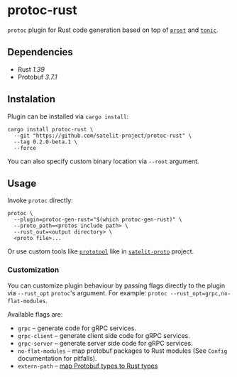 # protoc-rust

`protoc` plugin for Rust code generation based on top of
[`prost`](https://github.com/danburkert/prost) and
[`tonic`](https://github.com/hyperium/tonic).

## Dependencies

- Rust _1.39_
- Protobuf _3.7.1_

## Instalation

Plugin can be installed via `cargo install`: 

```
cargo install protoc-rust \
  --git "https://github.com/satelit-project/protoc-rust" \
  --tag 0.2.0-beta.1 \
  --force
```

You can also specify custom binary location via `--root` argument.

## Usage

Invoke `protoc` directly:

```
protoc \
  --plugin=protoc-gen-rust="$(which protoc-gen-rust)" \
  --proto_path=<protos include path> \
  --rust_out=<output directory> \
  <proto file>...
```

Or use custom tools like [`prototool`](https://github.com/uber/prototool) like in [`satelit-proto`](https://github.com/satelit-project/satelit-proto) project.

### Customization

You can customize plugin behaviour by passing flags directly to the
plugin via `--rust_opt` `protoc`'s argument. For example: `protoc
--rust_opt=grpc,no-flat-modules`.

Available flags are:

* `grpc` – generate code for gRPC services.
* `grpc-client` – generate client side code for gRPC services.
* `grpc-server` – generate server side code for gRPC services.
* `no-flat-modules` – map protobuf packages to Rust modules (See
  `Config` documentation for pitfalls).
* `extern-path` – [map Protobuf types to Rust types](https://docs.rs/prost-build/0.5.0/prost_build/struct.Config.html#method.extern_path)
